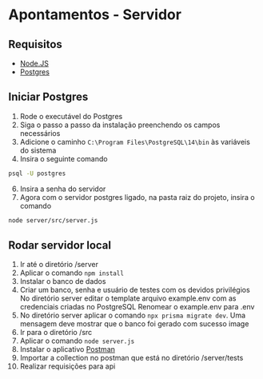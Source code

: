 # Apontamentos - Servidor

## Requisitos

- [Node.JS](https://nodejs.org/en/download/)
- [Postgres](https://www.enterprisedb.com/downloads/postgres-postgresql-downloads)

## Iniciar Postgres

1. Rode o executável do Postgres
2. Siga o passo a passo da instalação preenchendo os campos necessários
3. Adicione o caminho `C:\Program Files\PostgreSQL\14\bin` às variáveis do sistema
4. Insira o seguinte comando
```bash
psql -U postgres
```
6. Insira a senha do servidor
7. Agora com o servidor postgres ligado, na pasta raiz do projeto, insira o comando 
```bash
node server/src/server.js
```

## Rodar servidor local

1.  Ir até o diretório /server
2.  Aplicar o comando  `npm install`
3.  Instalar o banco de dados
4.  Criar um banco, senha e usuário de testes com os devidos privilégios No diretório server editar o template arquivo example.env com as credenciais criadas no PostgreSQL Renomear o example.env para .env
5.  No diretório server aplicar o comando  `npx prisma migrate dev`. Uma mensagem deve mostrar que o banco foi gerado com sucesso image
6.  Ir para o diretório /src
7.  Aplicar o comando  `node server.js`
8.  Instalar o aplicativo  [Postman](https://dl.pstmn.io/download/latest/win64)
9.  Importar a collection no postman que está no diretório /server/tests
10.  Realizar requisições para api

<!--stackedit_data:
eyJoaXN0b3J5IjpbLTIxMzQwMzM5NjAsNDQ0NzQyMzc0LDEzMT
M1ODY3MTQsLTEyMjc5ODYwODRdfQ==
-->